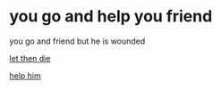 # you go and help you friend
you go and friend but he is wounded

[let then die](../run)

[help him]()